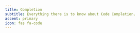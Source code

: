```yaml
---
title: Completion
subtitle: Everything there is to know about Code Completion.
accent: primary
icon: fas fa-code
---
```


